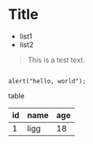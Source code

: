# Title

- list1
- list2

> This is a test text.

``` javascrpt

alert("hello, world");

```

table

|id|name|age|
|---|---|---|
|1|ligg|18|


